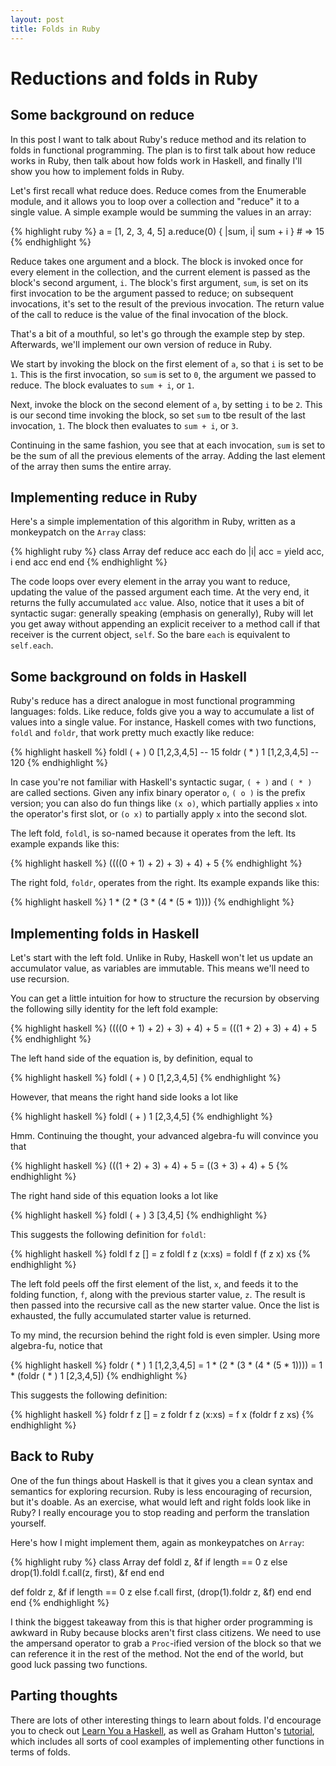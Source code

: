 ```yaml
--- 
layout: post 
title: Folds in Ruby 
---
```


# Reductions and folds in Ruby

## Some background on reduce

In this post I want to talk about Ruby's reduce method and its relation to
folds in functional programming. The plan is to first talk about how reduce
works in Ruby, then talk about how folds work in Haskell, and finally I'll show
you how to implement folds in Ruby.

Let's first recall what reduce does. Reduce comes from the Enumerable module,
and it allows you to loop over a collection and "reduce" it to a single value.
A simple example would be summing the values in an array:

{% highlight ruby %}
a = [1, 2, 3, 4, 5] 
a.reduce(0) { |sum, i| sum + i } # => 15 
{% endhighlight %}

Reduce takes one argument and a block. The block is invoked once for every
element in the collection, and the current element is passed as the block's
second argument, `i`. The block's first argument, `sum`, is set on its first
invocation to be the argument passed to reduce; on subsequent invocations, it's
set to the result of the previous invocation. The return value of the call to
reduce is the value of the final invocation of the block.

That's a bit of a mouthful, so let's go through the example step by step.
Afterwards, we'll implement our own version of reduce in Ruby.

We start by invoking the block on the first element of `a`, so that `i` is set
to be `1`. This is the first invocation, so `sum` is set to `0`, the argument
we passed to reduce. The block evaluates to `sum + i`, or `1`.

Next, invoke the block on the second element of `a`, by setting `i` to be `2`.
This is our second time invoking the block, so set `sum` to tbe result of the
last invocation, `1`. The block then evaluates to `sum + i`, or `3`.

Continuing in the same fashion, you see that at each invocation, `sum` is set
to be the sum of all the previous elements of the array. Adding the last
element of the array then sums the entire array.

## Implementing reduce in Ruby

Here's a simple implementation of this algorithm in Ruby, written as a
monkeypatch on the `Array` class:

{% highlight ruby %}
class Array 
  def reduce acc 
    each do |i| 
      acc = yield acc, i
    end 
    acc 
  end 
end 
{% endhighlight %}

The code loops over every element in the array you want to reduce, updating the
value of the passed argument each time. At the very end, it returns the fully
accumulated `acc` value. Also, notice that it uses a bit of syntactic sugar:
generally speaking (emphasis on generally), Ruby will let you get away without
appending an explicit receiver to a method call if that receiver is the current
object, `self`. So the bare `each` is equivalent to `self.each`.

## Some background on folds in Haskell

Ruby's reduce has a direct analogue in most functional programming languages:
folds. Like reduce, folds give you a way to accumulate a list of values into a
single value. For instance, Haskell comes with two functions, `foldl` and
`foldr`, that work pretty much exactly like reduce:

{% highlight haskell %}
foldl ( + ) 0 [1,2,3,4,5] -- 15
foldr ( * ) 1 [1,2,3,4,5] -- 120
{% endhighlight %}

In case you're not familiar with Haskell's syntactic sugar, `( + )` and `( * )`
are called sections. Given any infix binary operator `o`, `( o )` is the prefix
version; you can also do fun things like `(x o)`, which partially applies `x`
into the operator's first slot, or `(o x)` to partially apply `x` into the
second slot.

The left fold, `foldl`, is so-named because it operates from the left. Its example
expands like this:

{% highlight haskell %}
((((0 + 1) + 2) + 3) + 4) + 5
{% endhighlight %}

The right fold, `foldr`, operates from the right. Its example expands like this:

{% highlight haskell %}
1 * (2 * (3 * (4 * (5 * 1))))
{% endhighlight %}
<br/>

## Implementing folds in Haskell

Let's start with the left fold. Unlike in Ruby, Haskell won't let us update an
accumulator value, as variables are immutable. This means we'll need
to use recursion.

You can get a little intuition for how to structure the recursion by observing
the following silly identity for the left fold example:

{% highlight haskell %}
((((0 + 1) + 2) + 3) + 4) + 5 = (((1 + 2) + 3) + 4) + 5
{% endhighlight %}

The left hand side of the equation is, by definition, equal to

{% highlight haskell %}
foldl ( + ) 0 [1,2,3,4,5]
{% endhighlight %}

However, that means the right hand side looks a lot like

{% highlight haskell %}
foldl ( + ) 1 [2,3,4,5]
{% endhighlight %}

Hmm. Continuing the thought, your advanced algebra-fu will convince you that

{% highlight haskell %}
(((1 + 2) + 3) + 4) + 5 = ((3 + 3) + 4) + 5
{% endhighlight %}

The right hand side of this equation looks a lot like

{% highlight haskell %}
foldl ( + ) 3 [3,4,5]
{% endhighlight %}

This suggests the following definition for `foldl`:

{% highlight haskell %}
foldl f z [] = z
foldl f z (x:xs) = foldl f (f z x) xs
{% endhighlight %}

The left fold peels off the first element of the list, `x`, and feeds it to the
folding function, `f`, along with the previous starter value, `z`. The result
is then passed into the recursive call as the new starter value. Once the list
is exhausted, the fully accumulated starter value is returned.

To my mind, the recursion behind the right fold is even simpler. Using more
algebra-fu, notice that

{% highlight haskell %}
foldr ( * ) 1 [1,2,3,4,5] = 1 * (2 * (3 * (4 * (5 * 1))))
                          = 1 * (foldr ( * ) 1 [2,3,4,5])
{% endhighlight %}

This suggests the following definition:

{% highlight haskell %}
foldr f z [] = z
foldr f z (x:xs) = f x (foldr f z xs)
{% endhighlight %}

## Back to Ruby

One of the fun things about Haskell is that it gives you a clean
syntax and semantics for exploring recursion. Ruby is less encouraging of
recursion, but it's doable. As an exercise, what would left and right
folds look like in Ruby? I really encourage you to stop reading and perform
the translation yourself.

Here's how I might implement them, again as monkeypatches on `Array`:

{% highlight ruby %}
class Array
  def foldl z, &f
    if length == 0
      z
    else
      drop(1).foldl f.call(z, first), &f
    end
  end

  def foldr z, &f
    if length == 0
      z
    else
      f.call first, (drop(1).foldr z, &f)
    end
  end
end
{% endhighlight %}

I think the biggest takeaway from this is that higher order programming is
awkward in Ruby because blocks aren't first class citizens. We need to use the
ampersand operator to grab a `Proc`-ified version of the block so that we can
reference it in the rest of the method. Not the end of the world, but good luck
passing two functions.

## Parting thoughts

There are lots of other interesting things to learn about folds. I'd encourage
you to check out 
[Learn You a Haskell](http://learnyouahaskell.com/higher-order-functions), as
well as Graham Hutton's [tutorial](http://www.cs.nott.ac.uk/~gmh/fold.pdf),
which includes all sorts of cool examples of implementing other functions in
terms of folds.

